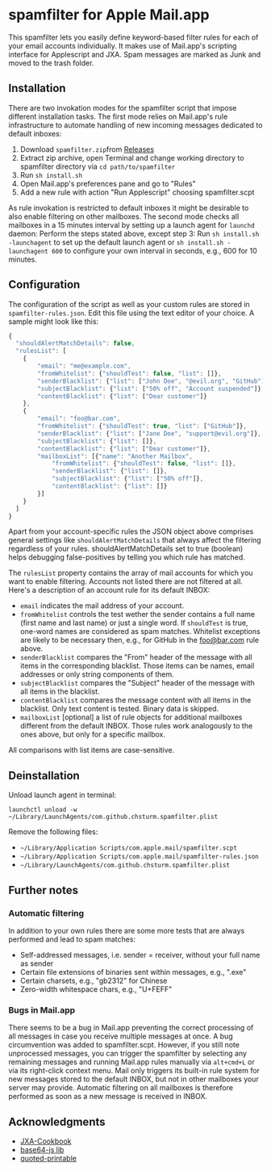 # spamfilter for Apple Mail.app
This spamfilter lets you easily define keyword-based filter rules for each of your email accounts individually. It makes use of Mail.app's scripting interface for Applescript and JXA.
Spam messages are marked as Junk and moved to the trash folder.

## Installation
There are two invokation modes for the spamfilter script that impose different installation tasks. The first mode relies on Mail.app's rule infrastructure to automate handling of new incoming messages dedicated to default inboxes:
1. Download `spamfilter.zip`from [Releases](https://github.com/chsturm/spamfilter/releases)
2. Extract zip archive, open Terminal and change working directory to spamfilter directory via `cd path/to/spamfilter`
3. Run `sh install.sh`
4. Open Mail.app's preferences pane and go to "Rules"
5. Add a new rule with action "Run Applescript" choosing spamfilter.scpt

As rule invokation is restricted to default inboxes it might be desirable to also enable filtering on other mailboxes. The second mode checks all mailboxes in a 15 minutes interval by setting up a launch agent for `launchd` daemon:
Perform the steps stated above, except step 3: Run `sh install.sh -launchagent` to set up the default launch agent or `sh install.sh -launchagent 600` to configure your own interval in seconds, e.g., 600 for 10 minutes.

## Configuration
The configuration of the script as well as your custom rules are stored in `spamfilter-rules.json`. Edit this file using the text editor of your choice. A sample might look like this:

```javascript
{
  "shouldAlertMatchDetails": false,
  "rulesList": [
	{
	    "email": "me@example.com",
		"fromWhitelist": {"shouldTest": false, "list": []},
		"senderBlacklist": {"list": ["John Doe", "@evil.org", "GitHub"]},
		"subjectBlacklist": {"list": ["50% off", "Account suspended"]},
		"contentBlacklist": {"list": ["Dear customer"]}
	},
	{
		"email": "foo@bar.com",
		"fromWhitelist": {"shouldTest": true, "list": ["GitHub"]},
		"senderBlacklist": {"list": ["Jane Doe", "support@evil.org"]},
		"subjectBlacklist": {"list": []},
		"contentBlacklist": {"list": ["Dear customer"]},
		"mailboxList": [{"name": "Another Mailbox",
		    "fromWhitelist": {"shouldTest": false, "list": []},
		    "senderBlacklist": {"list": []},
		    "subjectBlacklist": {"list": ["50% off"]},
		    "contentBlacklist": {"list": []}
		}]
	}
  ]
}
```

Apart from your account-specific rules the JSON object above comprises general settings like `shouldAlertMatchDetails` that always affect the filtering regardless of your rules. shouldAlertMatchDetails set to true (boolean) helps debugging false-positives by telling you which rule has matched.

The `rulesList` property contains the array of mail accounts for which you want to enable filtering. Accounts not listed there are not filtered at all. Here's a description of an account rule for its default INBOX:
* `email` indicates the mail address of your account.
* `fromWhitelist` controls the test wether the sender contains a full name (first name and last name) or just a single word. If `shouldTest` is true, one-word names are considered as spam matches. Whitelist exceptions are likely to be necessary then, e.g., for GitHub in the foo@bar.com rule above.
* `senderBlacklist` compares the "From" header of the message with all items in the corresponding blacklist. Those items can be names,  email addresses or only string components of them.
* `subjectBlacklist` compares the "Subject" header of the message with all items in the blacklist.
* `contentBlacklist` compares the message content with all items in the blacklist. Only text content is tested. Binary data is skipped.
* `mailboxList` [optional] a list of rule objects for additional mailboxes different from the default INBOX. Those rules work analogously to the ones above, but only for a specific mailbox.

All comparisons with list items are case-sensitive.

## Deinstallation
Unload launch agent in terminal:

`launchctl unload -w ~/Library/LaunchAgents/com.github.chsturm.spamfilter.plist`

Remove the following files:
- `~/Library/Application Scripts/com.apple.mail/spamfilter.scpt`
- `~/Library/Application Scripts/com.apple.mail/spamfilter-rules.json`
- `~/Library/LaunchAgents/com.github.chsturm.spamfilter.plist`

## Further notes
### Automatic filtering
In addition to your own rules there are some more tests that are always performed and lead to spam matches:
* Self-addressed messages, i.e. sender = receiver, without your full name as sender
* Certain file extensions of binaries sent within messages, e.g., ".exe"
* Certain charsets, e.g., "gb2312" for Chinese
* Zero-width whitespace chars, e.g., "U+FEFF"

### Bugs in Mail.app
There seems to be a bug in Mail.app preventing the correct processing of all messages in case you receive multiple messages at once. A bug circumvention was added to spamfilter.scpt. However, if you still note unprocessed messages, you can trigger the spamfilter by selecting any remaining messages and running Mail.app rules manually via `alt+cmd+L` or via its right-click context menu.
Mail only triggers its built-in rule system for new messages stored to the default INBOX, but not in other mailboxes your server may provide. Automatic filtering on all mailboxes is therefore performed as soon as a new message is received in INBOX.

## Acknowledgments
* [JXA-Cookbook](https://github.com/JXA-Cookbook/JXA-Cookbook/wiki)
* [base64-js lib](https://github.com/beatgammit/base64-js)
* [quoted-printable](https://github.com/ronomon/quoted-printable/blob/master/index.js)
